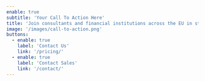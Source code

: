 ```yaml
---
enable: true
subtitle: 'Your Call To Action Here'
title: 'Join consultants and financial institutions across the EU in strengthening operational resilience through cost-effective and compliant ICT testing services.'
image: '/images/call-to-action.png'
buttons:
  - enable: true
    label: 'Contact Us'
    link: '/pricing/'
  - enable: true
    label: 'Contact Sales'
    link: '/contact/'
---
```

